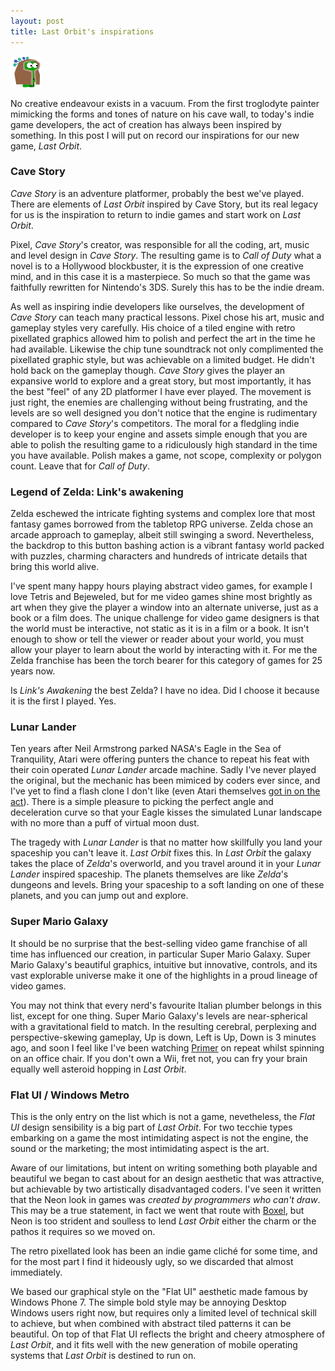 ```yaml
---
layout: post
title: Last Orbit's inspirations
---
```


<img class="teaser" src="/images/teasers/teaser-3.png" />

No creative endeavour exists in a vacuum.   From the first troglodyte painter mimicking the forms and tones of nature on his cave wall, to today's indie game developers, the act of creation has always been inspired by something.  In this post I will put on record our inspirations for our new game, *Last Orbit*.

### Cave Story

*Cave Story* is an adventure platformer, probably the best we've played. There are elements of *Last Orbit* inspired by Cave Story, but its real legacy for us is the inspiration to return to indie games and start work on *Last Orbit*.

Pixel, *Cave Story*'s creator, was responsible for all the coding, art, music and level design in *Cave Story*. The resulting game is to *Call of Duty* what a novel is to a Hollywood blockbuster, it is the expression of one creative mind, and in this case it is a masterpiece.  So much so that the game was faithfully rewritten for Nintendo's 3DS.  Surely this has to be the indie dream.

As well as inspiring indie developers like ourselves, the development of *Cave Story* can teach many practical lessons. Pixel chose his art, music and gameplay styles very carefully.  His choice of a tiled engine with retro pixellated graphics allowed him to polish and perfect the art in the time he had available.  Likewise the chip tune soundtrack not only complimented the pixellated graphic style, but was achievable on a limited budget. He didn't hold back on the gameplay though. *Cave Story* gives the player an expansive world to explore and a great story, but most importantly, it has the best "feel" of any 2D platformer I have ever played.  The movement is just right, the enemies are challenging without being frustrating, and the levels are so well designed you don't notice that the engine is rudimentary compared to *Cave Story*'s competitors. The moral for a fledgling indie developer is to keep your engine and assets simple enough that you are able to polish the resulting game to a ridiculously high standard in the time you have available.  Polish makes a game, not scope, complexity or polygon count.  Leave that for *Call of Duty*.


### Legend of Zelda: Link's awakening

Zelda eschewed the intricate fighting systems and complex lore that most fantasy games borrowed from the tabletop RPG universe. Zelda chose an arcade approach to gameplay, albeit still swinging a sword.  Nevertheless, the backdrop to this button bashing action is a vibrant fantasy world packed with puzzles, charming characters and hundreds of intricate details that bring this world alive.

I've spent many happy hours playing abstract video games, for example I love Tetris and Bejeweled, but for me video games shine most brightly as art when they give the player a window into an alternate universe, just as a book or a film does.  The unique challenge for video game designers is that the world must be interactive, not static as it is in a film or a book.  It isn't enough to show or tell the viewer or reader about your world, you must allow your player to learn about the world by interacting with it.  For me the Zelda franchise has been the torch bearer for this category of games for 25 years now.

Is *Link's Awakening* the best Zelda? I have no idea.  Did I choose it because it is the first I played.  Yes.

### Lunar Lander

Ten years after Neil Armstrong parked NASA's Eagle in the Sea of Tranquility, Atari were offering punters the chance to repeat his feat with their coin operated *Lunar Lander* arcade machine.  Sadly I've never played the original, but the mechanic has been mimiced by coders ever since, and I've yet to find a flash clone I don't like (even Atari themselves [got in on the act](http://chrome.atari.com/lunarlander/)).  There is a simple pleasure to picking the perfect angle and deceleration curve so that your Eagle kisses the simulated Lunar landscape with no more than a puff of virtual moon dust.

The tragedy with *Lunar Lander* is that no matter how skillfully you land your spaceship you can't leave it.  *Last Orbit* fixes this.  In *Last Orbit* the galaxy takes the place of *Zelda*'s overworld, and you travel around it in your *Lunar Lander* inspired spaceship.  The planets themselves are like *Zelda*'s dungeons and levels.  Bring your spaceship to a soft landing on one of these planets, and you can jump out and explore.

### Super Mario Galaxy

It should be no surprise that the best-selling video game franchise of all time has influenced our creation, in particular Super Mario Galaxy.  Super Mario Galaxy's beautiful graphics, intuitive but innovative, controls, and its vast explorable universe make it one of the highlights in a proud lineage of video games.

You may not think that every nerd's favourite Italian plumber belongs in this list, except for one thing.  Super Mario Galaxy's levels are near-spherical with a gravitational field to match. In the resulting cerebral, perplexing and perspective-skewing gameplay, Up is down, Left is Up, Down is 3 minutes ago, and soon I feel like I've been watching [Primer](http://xkcd.com/657/) on repeat whilst spinning on an office chair. If you don't own a Wii, fret not, you can fry your brain equally well asteroid hopping in *Last Orbit*. 

### Flat UI / Windows Metro

This is the only entry on the list which is not a game, nevetheless, the *Flat UI* design sensibility is a big part of *Last Orbit*.  For two tecchie types embarking on a game the most intimidating aspect is not the engine, the sound or the marketing; the most intimidating aspect is the art.

Aware of our limitations, but intent on writing something both playable and beautiful we began to cast about for an design aesthetic that was attractive, but achievable by two artistically disadvantaged coders.  I've seen it written that the Neon look in games was *created by programmers who can't draw*.  This may be a true statement, in fact we went that route with [Boxel](https://itunes.apple.com/us/app/boxel/id441537386?mt=8), but Neon is too strident and soulless to lend *Last Orbit* either the charm or the pathos it requires so we moved on.

The retro pixellated look has been an indie game cliché for some time, and for the most part I find it hideously ugly, so we discarded that almost immediately.

We based our graphical style on the "Flat UI" aesthetic made famous by Windows Phone 7.  The simple bold style may be annoying Desktop Windows users right now, but requires only a limited level of technical skill to achieve, but when combined with abstract tiled patterns it can be beautiful. On top of that Flat UI reflects the bright and cheery atmosphere of *Last Orbit*, and it fits well with the new generation of mobile operating systems that *Last Orbit* is destined to run on. 
